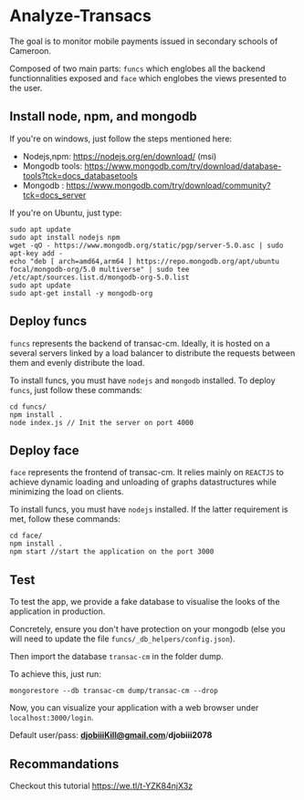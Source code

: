 # Analyze-Transacs

The goal is to monitor mobile payments issued in secondary schools of Cameroon.

Composed of two main parts: `funcs` which englobes all the backend functionnalities exposed and `face` which englobes the views presented to the user.

## Install node, npm, and mongodb

If you're on windows, just follow the steps mentioned here:

- Nodejs,npm: https://nodejs.org/en/download/ (msi)
- Mongodb tools: https://www.mongodb.com/try/download/database-tools?tck=docs_databasetools
- Mongodb : https://www.mongodb.com/try/download/community?tck=docs_server

If you're on Ubuntu, just type:

```
sudo apt update
sudo apt install nodejs npm 
wget -qO - https://www.mongodb.org/static/pgp/server-5.0.asc | sudo apt-key add -
echo "deb [ arch=amd64,arm64 ] https://repo.mongodb.org/apt/ubuntu focal/mongodb-org/5.0 multiverse" | sudo tee /etc/apt/sources.list.d/mongodb-org-5.0.list
sudo apt update
sudo apt-get install -y mongodb-org
```



## Deploy funcs

`funcs` represents the backend of transac-cm. Ideally, it is hosted on a several servers linked by a load balancer to distribute the requests between them and evenly distribute the load. 

To install funcs, you must have `nodejs` and `mongodb` installed. To deploy `funcs`, just follow these commands:

```
cd funcs/
npm install .
node index.js // Init the server on port 4000
```

## Deploy face
`face` represents the frontend of transac-cm. It relies mainly on `REACTJS` to achieve dynamic loading and unloading of graphs datastructures while minimizing the load on clients.

To install funcs, you must have `nodejs` installed. If the latter requirement is met, follow these commands:
```
cd face/
npm install .
npm start //start the application on the port 3000
```

## Test
To test the app, we provide a fake database to visualise the looks of the application in production.

Concretely, ensure you don't have protection on your mongodb (else you will need to update the file `funcs/_db_helpers/config.json`).

Then import the database `transac-cm` in the folder dump. 

To achieve this, just run:

```
mongorestore --db transac-cm dump/transac-cm --drop
```

Now, you can visualize your application with a web browser under `localhost:3000/login`. 

Default user/pass: **djobiiiKill@gmail.com**/**djobiii2078**

## Recommandations

Checkout this tutorial https://we.tl/t-YZK84njX3z 
